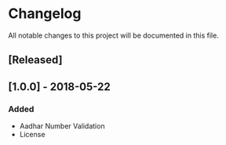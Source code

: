 # Changelog
All notable changes to this project will be documented in this file.

## [Released]

## [1.0.0] - 2018-05-22
### Added
- Aadhar Number Validation 
- License